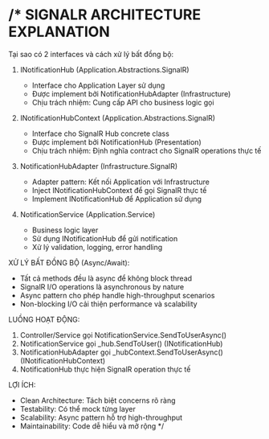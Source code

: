 /*
SIGNALR ARCHITECTURE EXPLANATION
================================

Tại sao có 2 interfaces và cách xử lý bất đồng bộ:

1. INotificationHub (Application.Abstractions.SignalR)
   - Interface cho Application Layer sử dụng
   - Được implement bởi NotificationHubAdapter (Infrastructure)
   - Chịu trách nhiệm: Cung cấp API cho business logic gọi

2. INotificationHubContext (Application.Abstractions.SignalR)
   - Interface cho SignalR Hub concrete class
   - Được implement bởi NotificationHub (Presentation)
   - Chịu trách nhiệm: Định nghĩa contract cho SignalR operations thực tế

3. NotificationHubAdapter (Infrastructure.SignalR)
   - Adapter pattern: Kết nối Application với Infrastructure
   - Inject INotificationHubContext để gọi SignalR thực tế
   - Implement INotificationHub để Application sử dụng

4. NotificationService (Application.Service)
   - Business logic layer
   - Sử dụng INotificationHub để gửi notification
   - Xử lý validation, logging, error handling

XỬ LÝ BẤT ĐỒNG BỘ (Async/Await):
- Tất cả methods đều là async để không block thread
- SignalR I/O operations là asynchronous by nature
- Async pattern cho phép handle high-throughput scenarios
- Non-blocking I/O cải thiện performance và scalability

LUỒNG HOẠT ĐỘNG:
1. Controller/Service gọi NotificationService.SendToUserAsync()
2. NotificationService gọi _hub.SendToUser() (INotificationHub)
3. NotificationHubAdapter gọi _hubContext.SendToUserAsync() (INotificationHubContext)
4. NotificationHub thực hiện SignalR operation thực tế

LỢI ÍCH:
- Clean Architecture: Tách biệt concerns rõ ràng
- Testability: Có thể mock từng layer
- Scalability: Async pattern hỗ trợ high-throughput
- Maintainability: Code dễ hiểu và mở rộng
*/
